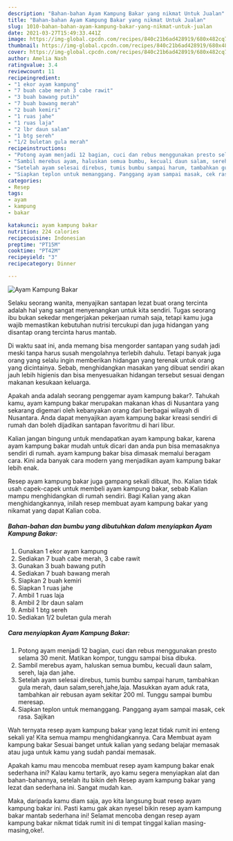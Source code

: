 ```yaml
---
description: "Bahan-bahan Ayam Kampung Bakar yang nikmat Untuk Jualan"
title: "Bahan-bahan Ayam Kampung Bakar yang nikmat Untuk Jualan"
slug: 1010-bahan-bahan-ayam-kampung-bakar-yang-nikmat-untuk-jualan
date: 2021-03-27T15:49:33.441Z
image: https://img-global.cpcdn.com/recipes/840c21b6ad428919/680x482cq70/ayam-kampung-bakar-foto-resep-utama.jpg
thumbnail: https://img-global.cpcdn.com/recipes/840c21b6ad428919/680x482cq70/ayam-kampung-bakar-foto-resep-utama.jpg
cover: https://img-global.cpcdn.com/recipes/840c21b6ad428919/680x482cq70/ayam-kampung-bakar-foto-resep-utama.jpg
author: Amelia Nash
ratingvalue: 3.4
reviewcount: 11
recipeingredient:
- "1 ekor ayam kampung"
- "7 buah cabe merah 3 cabe rawit"
- "3 buah bawang putih"
- "7 buah bawang merah"
- "2 buah kemiri"
- "1 ruas jahe"
- "1 ruas laja"
- "2 lbr daun salam"
- "1 btg sereh"
- "1/2 buletan gula merah"
recipeinstructions:
- "Potong ayam menjadi 12 bagian, cuci dan rebus menggunakan presto selama 30 menit. Matikan kompor, tunggu sampai bisa dibuka."
- "Sambil merebus ayam, haluskan semua bumbu, kecuali daun salam, sereh, laja dan jahe."
- "Setelah ayam selesai direbus, tumis bumbu sampai harum, tambahkan gula merah, daun salam,sereh,jahe,laja. Masukkan ayam aduk rata, tambahkan air rebusan ayam sekitar 200 ml. Tunggu sampai bumbu meresap."
- "Siapkan teplon untuk memanggang. Panggang ayam sampai masak, cek rasa. Sajikan"
categories:
- Resep
tags:
- ayam
- kampung
- bakar

katakunci: ayam kampung bakar 
nutrition: 224 calories
recipecuisine: Indonesian
preptime: "PT15M"
cooktime: "PT42M"
recipeyield: "3"
recipecategory: Dinner

---
```



![Ayam Kampung Bakar](https://img-global.cpcdn.com/recipes/840c21b6ad428919/680x482cq70/ayam-kampung-bakar-foto-resep-utama.jpg)

Selaku seorang wanita, menyajikan santapan lezat buat orang tercinta adalah hal yang sangat menyenangkan untuk kita sendiri. Tugas seorang ibu bukan sekedar mengerjakan pekerjaan rumah saja, tetapi kamu juga wajib memastikan kebutuhan nutrisi tercukupi dan juga hidangan yang disantap orang tercinta harus mantab.

Di waktu  saat ini, anda memang bisa mengorder santapan yang sudah jadi meski tanpa harus susah mengolahnya terlebih dahulu. Tetapi banyak juga orang yang selalu ingin memberikan hidangan yang terenak untuk orang yang dicintainya. Sebab, menghidangkan masakan yang dibuat sendiri akan jauh lebih higienis dan bisa menyesuaikan hidangan tersebut sesuai dengan makanan kesukaan keluarga. 



Apakah anda adalah seorang penggemar ayam kampung bakar?. Tahukah kamu, ayam kampung bakar merupakan makanan khas di Nusantara yang sekarang digemari oleh kebanyakan orang dari berbagai wilayah di Nusantara. Anda dapat menyajikan ayam kampung bakar kreasi sendiri di rumah dan boleh dijadikan santapan favoritmu di hari libur.

Kalian jangan bingung untuk mendapatkan ayam kampung bakar, karena ayam kampung bakar mudah untuk dicari dan anda pun bisa memasaknya sendiri di rumah. ayam kampung bakar bisa dimasak memalui beragam cara. Kini ada banyak cara modern yang menjadikan ayam kampung bakar lebih enak.

Resep ayam kampung bakar juga gampang sekali dibuat, lho. Kalian tidak usah capek-capek untuk membeli ayam kampung bakar, sebab Kalian mampu menghidangkan di rumah sendiri. Bagi Kalian yang akan menghidangkannya, inilah resep membuat ayam kampung bakar yang nikamat yang dapat Kalian coba.

<!--inarticleads1-->

##### Bahan-bahan dan bumbu yang dibutuhkan dalam menyiapkan Ayam Kampung Bakar:

1. Gunakan 1 ekor ayam kampung
1. Sediakan 7 buah cabe merah, 3 cabe rawit
1. Gunakan 3 buah bawang putih
1. Sediakan 7 buah bawang merah
1. Siapkan 2 buah kemiri
1. Siapkan 1 ruas jahe
1. Ambil 1 ruas laja
1. Ambil 2 lbr daun salam
1. Ambil 1 btg sereh
1. Sediakan 1/2 buletan gula merah




<!--inarticleads2-->

##### Cara menyiapkan Ayam Kampung Bakar:

1. Potong ayam menjadi 12 bagian, cuci dan rebus menggunakan presto selama 30 menit. Matikan kompor, tunggu sampai bisa dibuka.
1. Sambil merebus ayam, haluskan semua bumbu, kecuali daun salam, sereh, laja dan jahe.
1. Setelah ayam selesai direbus, tumis bumbu sampai harum, tambahkan gula merah, daun salam,sereh,jahe,laja. Masukkan ayam aduk rata, tambahkan air rebusan ayam sekitar 200 ml. Tunggu sampai bumbu meresap.
1. Siapkan teplon untuk memanggang. Panggang ayam sampai masak, cek rasa. Sajikan




Wah ternyata resep ayam kampung bakar yang lezat tidak rumit ini enteng sekali ya! Kita semua mampu menghidangkannya. Cara Membuat ayam kampung bakar Sesuai banget untuk kalian yang sedang belajar memasak atau juga untuk kamu yang sudah pandai memasak.

Apakah kamu mau mencoba membuat resep ayam kampung bakar enak sederhana ini? Kalau kamu tertarik, ayo kamu segera menyiapkan alat dan bahan-bahannya, setelah itu bikin deh Resep ayam kampung bakar yang lezat dan sederhana ini. Sangat mudah kan. 

Maka, daripada kamu diam saja, ayo kita langsung buat resep ayam kampung bakar ini. Pasti kamu gak akan nyesel bikin resep ayam kampung bakar mantab sederhana ini! Selamat mencoba dengan resep ayam kampung bakar nikmat tidak rumit ini di tempat tinggal kalian masing-masing,oke!.

